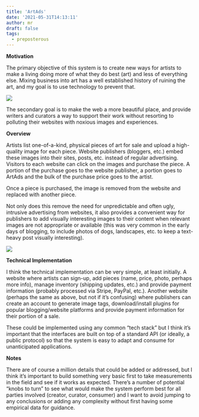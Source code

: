 ```yaml
---
title: 'ArtAds'
date: '2021-05-31T14:13:11'
author: mr
draft: false
tags:
  - preposterous
---
```

**Motivation**

The primary objective of this system is to create new ways for artists to make
a living doing more of what they do best (art) and less of everything else.
Mixing business into art has a well established history of ruining the art,
and my goal is to use technology to prevent that.

  

![](/assets/130-image0.jpeg)  

  

The secondary goal is to make the web a more beautiful place, and provide
writers and curators a way to support their work without resorting to
polluting their websites with noxious images and experiences.

  

**Overview**  

Artists list one-of-a-kind, physical pieces of art for sale and upload a high-
quality image for each piece. Website publishers (bloggers, etc.) embed these
images into their sites, posts, etc. instead of regular advertising. Visitors
to each website can click on the images and purchase the piece. A portion of
the purchase goes to the website publisher, a portion goes to ArtAds and the
bulk of the purchase price goes to the artist.

  

Once a piece is purchased, the image is removed from the website and replaced
with another piece.

  

Not only does this remove the need for unpredictable and often ugly, intrusive
advertising from websites, it also provides a convenient way for publishers to
add visually interesting images to their content when relevant images are not
appropriate or available (this was very common in the early days of blogging,
to include photos of dogs, landscapes, etc. to keep a text-heavy post visually
interesting).  

  

![](/assets/130-image1.jpeg)  

  

**Technical Implementation**  

I think the technical implementation can be very simple, at least initially. A
website where artists can sign-up, add pieces (name, price, photo, perhaps
more info), manage inventory (shipping updates, etc.) and provide payment
information (probably processed via Stripe, PayPal, etc.). Another website
(perhaps the same as above, but not if it’s confusing) where publishers can
create an account to generate image tags, download/install plugins for popular
blogging/website platforms and provide payment information for their portion
of a sale.

  

These could be implemented using any common “tech stack” but I think it’s
important that the interfaces are built on top of a standard API (or ideally,
a public protocol) so that the system is easy to adapt and consume for
unanticipated applications.

  

**Notes**

There are of course a million details that could be added or addressed, but I
think it’s important to build something very basic first to take measurements
in the field and see if it works as expected. There’s a number of potential
“knobs to turn” to see what would make the system perform best for all parties
involved (creator, curator, consumer) and I want to avoid jumping to any
conclusions or adding any complexity without first having some empirical data
for guidance.

  

  

